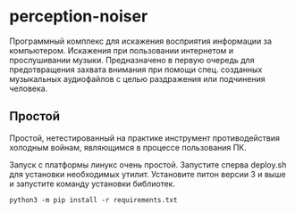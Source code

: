 # perception-noiser
Программный комплекс для искажения восприятия информации за компьютером. Искажения при пользовании интернетом и прослушивании музыки.
Предназначено в первую очередь для предотвращения захвата внимания при помощи спец. созданных музыкальных аудиофайлов с целью раздражения или подчинения человека.

## Простой
Простой, нетестированный на практике инструмент противодействия холодным войнам, являющимся в процессе пользования ПК.

Запуск с платформы линукс очень простой.
Запустите сперва deploy.sh для установки необходимых утилит. Установите питон версии 3 и выше и запустите команду установки библиотек.

```
python3 -m pip install -r requirements.txt
```
